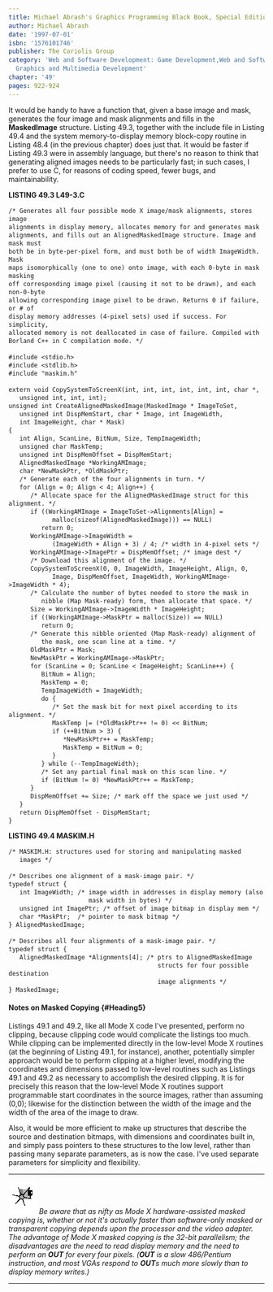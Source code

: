 ```yaml
---
title: Michael Abrash's Graphics Programming Black Book, Special Edition
author: Michael Abrash
date: '1997-07-01'
isbn: '1576101746'
publisher: The Coriolis Group
category: 'Web and Software Development: Game Development,Web and Software Development:
  Graphics and Multimedia Development'
chapter: '49'
pages: 922-924
---
```


It would be handy to have a function that, given a base image and mask,
generates the four image and mask alignments and fills in the
**MaskedImage** structure. Listing 49.3, together with the include file
in Listing 49.4 and the system memory-to-display memory block-copy
routine in Listing 48.4 (in the previous chapter) does just that. It
would be faster if Listing 49.3 were in assembly language, but there's
no reason to think that generating aligned images needs to be
particularly fast; in such cases, I prefer to use C, for reasons of
coding speed, fewer bugs, and maintainability.

**LISTING 49.3 L49-3.C**

    /* Generates all four possible mode X image/mask alignments, stores image
    alignments in display memory, allocates memory for and generates mask
    alignments, and fills out an AlignedMaskedImage structure. Image and mask must
    both be in byte-per-pixel form, and must both be of width ImageWidth. Mask
    maps isomorphically (one to one) onto image, with each 0-byte in mask masking
    off corresponding image pixel (causing it not to be drawn), and each non-0-byte
    allowing corresponding image pixel to be drawn. Returns 0 if failure, or # of
    display memory addresses (4-pixel sets) used if success. For simplicity,
    allocated memory is not deallocated in case of failure. Compiled with
    Borland C++ in C compilation mode. */

    #include <stdio.h>
    #include <stdlib.h>
    #include "maskim.h"

    extern void CopySystemToScreenX(int, int, int, int, int, int, char *,
       unsigned int, int, int);
    unsigned int CreateAlignedMaskedImage(MaskedImage * ImageToSet,
       unsigned int DispMemStart, char * Image, int ImageWidth,
       int ImageHeight, char * Mask)
    {
       int Align, ScanLine, BitNum, Size, TempImageWidth;
       unsigned char MaskTemp;
       unsigned int DispMemOffset = DispMemStart;
       AlignedMaskedImage *WorkingAMImage;
       char *NewMaskPtr, *OldMaskPtr;
       /* Generate each of the four alignments in turn. */
       for (Align = 0; Align < 4; Align++) {
          /* Allocate space for the AlignedMaskedImage struct for this alignment. */
          if ((WorkingAMImage = ImageToSet->Alignments[Align] =
                malloc(sizeof(AlignedMaskedImage))) == NULL)
             return 0;
          WorkingAMImage->ImageWidth =
                (ImageWidth + Align + 3) / 4; /* width in 4-pixel sets */
          WorkingAMImage->ImagePtr = DispMemOffset; /* image dest */
          /* Download this alignment of the image. */
          CopySystemToScreenX(0, 0, ImageWidth, ImageHeight, Align, 0,
                Image, DispMemOffset, ImageWidth, WorkingAMImage->ImageWidth * 4);
          /* Calculate the number of bytes needed to store the mask in
             nibble (Map Mask-ready) form, then allocate that space. */
          Size = WorkingAMImage->ImageWidth * ImageHeight;
          if ((WorkingAMImage->MaskPtr = malloc(Size)) == NULL)
             return 0;
          /* Generate this nibble oriented (Map Mask-ready) alignment of
             the mask, one scan line at a time. */
          OldMaskPtr = Mask;
          NewMaskPtr = WorkingAMImage->MaskPtr;
          for (ScanLine = 0; ScanLine < ImageHeight; ScanLine++) {
             BitNum = Align;
             MaskTemp = 0;
             TempImageWidth = ImageWidth;
             do {
                /* Set the mask bit for next pixel according to its alignment. */
                MaskTemp |= (*OldMaskPtr++ != 0) << BitNum;
                if (++BitNum > 3) {
                   *NewMaskPtr++ = MaskTemp;
                   MaskTemp = BitNum = 0;
                }
             } while (--TempImageWidth);
             /* Set any partial final mask on this scan line. */
             if (BitNum != 0) *NewMaskPtr++ = MaskTemp;
          }
          DispMemOffset += Size; /* mark off the space we just used */
       }
       return DispMemOffset - DispMemStart;
    }

**LISTING 49.4 MASKIM.H**

    /* MASKIM.H: structures used for storing and manipulating masked
       images */

    /* Describes one alignment of a mask-image pair. */
    typedef struct {
       int ImageWidth; /* image width in addresses in display memory (also
                          mask width in bytes) */
       unsigned int ImagePtr; /* offset of image bitmap in display mem */
       char *MaskPtr;  /* pointer to mask bitmap */
    } AlignedMaskedImage;

    /* Describes all four alignments of a mask-image pair. */
    typedef struct {
       AlignedMaskedImage *Alignments[4]; /* ptrs to AlignedMaskedImage
                                             structs for four possible destination
                                             image alignments */
    } MaskedImage;

#### Notes on Masked Copying {#Heading5}

Listings 49.1 and 49.2, like all Mode X code I've presented, perform no
clipping, because clipping code would complicate the listings too much.
While clipping can be implemented directly in the low-level Mode X
routines (at the beginning of Listing 49.1, for instance), another,
potentially simpler approach would be to perform clipping at a higher
level, modifying the coordinates and dimensions passed to low-level
routines such as Listings 49.1 and 49.2 as necessary to accomplish the
desired clipping. It is for precisely this reason that the low-level
Mode X routines support programmable start coordinates in the source
images, rather than assuming (0,0); likewise for the distinction between
the width of the image and the width of the area of the image to draw.

Also, it would be more efficient to make up structures that describe the
source and destination bitmaps, with dimensions and coordinates built
in, and simply pass pointers to these structures to the low level,
rather than passing many separate parameters, as is now the case. I've
used separate parameters for simplicity and flexibility.

  ------------------- ---------------------------------------------------------------------------------------------------------------------------------------------------------------------------------------------------------------------------------------------------------------------------------------------------------------------------------------------------------------------------------------------------------------------------------------------------------------------------------------------------------------------------------
  ![](images/i.jpg)   *Be aware that as nifty as Mode X hardware-assisted masked copying is, whether or not it's actually faster than software-only masked or transparent copying depends upon the processor and the video adapter. The advantage of Mode X masked copying is the 32-bit parallelism; the disadvantages are the need to read display memory and the need to perform an **OUT** for every four pixels. (**OUT** is a slow 486/Pentium instruction, and most VGAs respond to **OUT**s much more slowly than to display memory writes.)*
  ------------------- ---------------------------------------------------------------------------------------------------------------------------------------------------------------------------------------------------------------------------------------------------------------------------------------------------------------------------------------------------------------------------------------------------------------------------------------------------------------------------------------------------------------------------------
